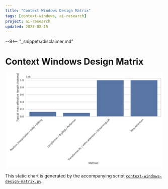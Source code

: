 ```yaml
---
title: "Context Windows Design Matrix"
tags: [context-windows, ai-research]
project: ai-research
updated: 2025-08-15
---
```


--8<-- "_snippets/disclaimer.md"

# Context Windows Design Matrix

![Context Windows Design Matrix](context-windows-design-matrix.svg)

This static chart is generated by the accompanying script [`context-windows-design-matrix.py`](context-windows-design-matrix.py).
